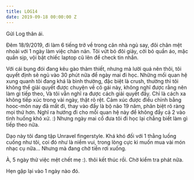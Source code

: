 ```yaml
---
title: LOG14
date: 2019-09-18 00:00:00 Z
---
```


Gửi Log thân ái.  
  
  
Đêm 18/9/2019, đi làm 6 tiếng trở về trong căn nhà ngủ say, đôi chân mệt nhoài với 1 ngày làm việc chán nản. Tôi vứt bỏ đôi giày, cởi bỏ quần áo, mặc quần sịp, vội bật chiếc laptop cũ lên để check tin nhắn.  
  
Với cái bụng đói đang kêu gào thảm thiết, nhưng mà lười quá nên thôi, tôi quyết định sẽ ngủ vào 30 phút nữa để ngày mai đi học. Những mối quan hệ xung quanh tôi đang khá là bình thường, đặc biệt là crush, thường thì tôi không thể giải quyết được chuyện về cô gái này, không nghĩ được rằng nên làm gì tiếp theo, Và tôi vẫn nghĩ ra được cách giải quyết đấy. Chỉ là cách xa không tiếp xúc trong vài ngày, thật rõ rệt. Cảm xúc được điều chỉnh bằng hooc-môn nay đã mất đi, thay vào đấy là bộ não 19 năm, phân biệt rõ ràng mọi thứ hơn. Nghĩ ra hướng đi cho mỗi quan hệ này để không đẩy cả 2 vào tình huống khó xử. :) Nhưng ngày mai cổ đưa tôi đi học lại chẳng biết làm gì tiếp theo nữa.  
  
Dạo này tôi đang tập Unravel fingerstyle. Khá khó đối với 1 thằng luống cuống như tôi, coi đó như là niềm vui, trong lòng cực kì muốn mua vài món nhạc cụ nữa... Nhưng mà đang chờ tiền rơi xuống.  
  
À, 5 ngày thử việc mệt chết mẹ :). thôi kết thúc rồi. Chờ kiểm tra phát nữa.  
  
Hẹn gặp lại vào 1 ngày nào đó.